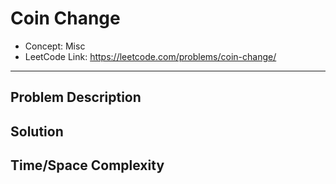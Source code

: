 # Coin Change

- Concept: Misc
- LeetCode Link: https://leetcode.com/problems/coin-change/

---

## Problem Description

## Solution

## Time/Space Complexity

